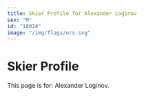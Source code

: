 ```yaml
---
title: Skier Profile for Alexander Loginov
sex: "M"
id: "18018"
image: "/img/flags/urs.svg" 
---
```


# Skier Profile

This page is for: Alexander Loginov.
    